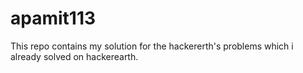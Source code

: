 # apamit113
This repo contains my solution for the hackererth's problems which i already solved on hackerearth.
